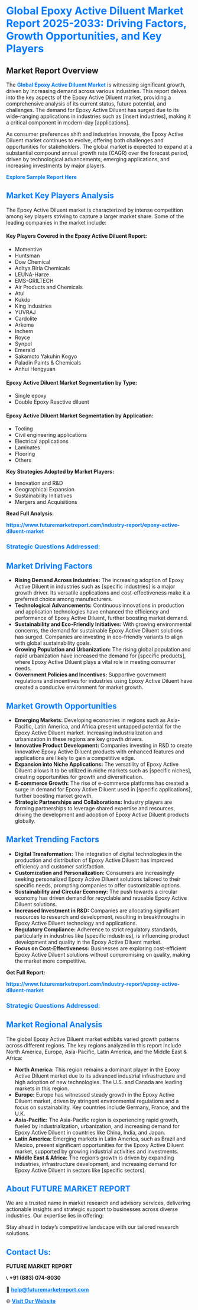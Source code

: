 <h1 style="color: #007BFF;">Global Epoxy Active Diluent Market Report 2025-2033: Driving Factors, Growth Opportunities, and Key Players</h1>

<section id="overview">
<h2>Market Report Overview</h2>
<p>The <a href="https://www.futuremarketreport.com/industry-report/epoxy-active-diluent-market" style="color: #007BFF; text-decoration: none;"><strong>Global Epoxy Active Diluent Market</strong></a> is witnessing significant growth, driven by increasing demand across various industries. This report delves into the key aspects of the Epoxy Active Diluent market, providing a comprehensive analysis of its current status, future potential, and challenges. The demand for Epoxy Active Diluent has surged due to its wide-ranging applications in industries such as [insert industries], making it a critical component in modern-day [applications].</p>
<p>As consumer preferences shift and industries innovate, the Epoxy Active Diluent market continues to evolve, offering both challenges and opportunities for stakeholders. The global market is expected to expand at a substantial compound annual growth rate (CAGR) over the forecast period, driven by technological advancements, emerging applications, and increasing investments by major players.</p>
</section>

<section id="overview">
<p><a href="https://www.futuremarketreport.com/request-sample/reportId=88611" style="color: #007BFF; text-decoration: none;"><strong>Explore Sample Report Here</strong></a></p>
</section>

<section id="key-players">
<h2 style="color: #007BFF;">Market Key Players Analysis</h2>
<p>The Epoxy Active Diluent market is characterized by intense competition among key players striving to capture a larger market share. Some of the leading companies in the market include:</p>
<h4>Key Players Covered in the Epoxy Active Diluent Report:</h4>
<ul><li>Momentive</li><li>Huntsman</li><li>Dow Chemical</li><li>Aditya Birla Chemicals</li><li>LEUNA-Harze</li><li>EMS-GRILTECH</li><li>Air Products and Chemicals</li><li>Atul</li><li>Kukdo</li><li>King Industries</li><li>YUVRAJ</li><li>Cardolite</li><li>Arkema</li><li>Inchem</li><li>Royce</li><li>Synpol</li><li>Emerald</li><li>Sakamoto Yakuhin Kogyo</li><li>Paladin Paints &amp; Chemicals</li><li>Anhui Hengyuan</li></ul>
<h4>Epoxy Active Diluent Market Segmentation by Type:</h4>
<ul><li>Single epoxy</li><li>Double Epoxy Reactive diluent</li></ul>

<h4>Epoxy Active Diluent Market Segmentation by Application:</h4>
<ul><li>Tooling</li><li>Civil engineering applications</li><li>Electrical applications</li><li>Laminates</li><li>Flooring</li><li>Others</li></ul>
<p><strong>Key Strategies Adopted by Market Players:</strong></p>
<ul>
<li>Innovation and R&D</li>
<li>Geographical Expansion</li>
<li>Sustainability Initiatives</li>
<li>Mergers and Acquisitions</li>
</ul>
</section>

<section>
<p><strong>Read Full Analysis: </strong></p><a href="https://www.futuremarketreport.com/industry-report/epoxy-active-diluent-market" style="color: #007BFF; text-decoration: none;"><strong>https://www.futuremarketreport.com/industry-report/epoxy-active-diluent-market</strong></a>
<h3 style="color: #007BFF;">Strategic Questions Addressed:</h3>
</section>

<section id="driving-factors">
<h2 style="color: #007BFF;">Market Driving Factors</h2>
<ul>
<li><strong>Rising Demand Across Industries:</strong> The increasing adoption of Epoxy Active Diluent in industries such as [specific industries] is a major growth driver. Its versatile applications and cost-effectiveness make it a preferred choice among manufacturers.</li>
<li><strong>Technological Advancements:</strong> Continuous innovations in production and application technologies have enhanced the efficiency and performance of Epoxy Active Diluent, further boosting market demand.</li>
<li><strong>Sustainability and Eco-Friendly Initiatives:</strong> With growing environmental concerns, the demand for sustainable Epoxy Active Diluent solutions has surged. Companies are investing in eco-friendly variants to align with global sustainability goals.</li>
<li><strong>Growing Population and Urbanization:</strong> The rising global population and rapid urbanization have increased the demand for [specific products], where Epoxy Active Diluent plays a vital role in meeting consumer needs.</li>
<li><strong>Government Policies and Incentives:</strong> Supportive government regulations and incentives for industries using Epoxy Active Diluent have created a conducive environment for market growth.</li>
</ul>
</section>

<section id="growth-opportunities">
<h2 style="color: #007BFF;">Market Growth Opportunities</h2>
<ul>
<li><strong>Emerging Markets:</strong> Developing economies in regions such as Asia-Pacific, Latin America, and Africa present untapped potential for the Epoxy Active Diluent market. Increasing industrialization and urbanization in these regions are key growth drivers.</li>
<li><strong>Innovative Product Development:</strong> Companies investing in R&D to create innovative Epoxy Active Diluent products with enhanced features and applications are likely to gain a competitive edge.</li>
<li><strong>Expansion into Niche Applications:</strong> The versatility of Epoxy Active Diluent allows it to be utilized in niche markets such as [specific niches], creating opportunities for growth and diversification.</li>
<li><strong>E-commerce Growth:</strong> The rise of e-commerce platforms has created a surge in demand for Epoxy Active Diluent used in [specific applications], further boosting market growth.</li>
<li><strong>Strategic Partnerships and Collaborations:</strong> Industry players are forming partnerships to leverage shared expertise and resources, driving the development and adoption of Epoxy Active Diluent products globally.</li>
</ul>
</section>

<section id="trending-factors">
<h2 style="color: #007BFF;">Market Trending Factors</h2>
<ul>
<li><strong>Digital Transformation:</strong> The integration of digital technologies in the production and distribution of Epoxy Active Diluent has improved efficiency and customer satisfaction.</li>
<li><strong>Customization and Personalization:</strong> Consumers are increasingly seeking personalized Epoxy Active Diluent solutions tailored to their specific needs, prompting companies to offer customizable options.</li>
<li><strong>Sustainability and Circular Economy:</strong> The push towards a circular economy has driven demand for recyclable and reusable Epoxy Active Diluent solutions.</li>
<li><strong>Increased Investment in R&D:</strong> Companies are allocating significant resources to research and development, resulting in breakthroughs in Epoxy Active Diluent technology and applications.</li>
<li><strong>Regulatory Compliance:</strong> Adherence to strict regulatory standards, particularly in industries like [specific industries], is influencing product development and quality in the Epoxy Active Diluent market.</li>
<li><strong>Focus on Cost-Effectiveness:</strong> Businesses are exploring cost-efficient Epoxy Active Diluent solutions without compromising on quality, making the market more competitive.</li>
</ul>
</section>

<section>
<p><strong>Get Full Report: </strong></p><a href="https://www.futuremarketreport.com/industry-report/epoxy-active-diluent-market" style="color: #007BFF; text-decoration: none;"><strong>https://www.futuremarketreport.com/industry-report/epoxy-active-diluent-market</strong></a>
<h3 style="color: #007BFF;">Strategic Questions Addressed:</h3>
</section>


<section id="regional-analysis">
<h2 style="color: #007BFF;">Market Regional Analysis</h2>
<p>The global Epoxy Active Diluent market exhibits varied growth patterns across different regions. The key regions analyzed in this report include North America, Europe, Asia-Pacific, Latin America, and the Middle East & Africa:</p>
<ul>
<li><strong>North America:</strong> This region remains a dominant player in the Epoxy Active Diluent market due to its advanced industrial infrastructure and high adoption of new technologies. The U.S. and Canada are leading markets in this region.</li>
<li><strong>Europe:</strong> Europe has witnessed steady growth in the Epoxy Active Diluent market, driven by stringent environmental regulations and a focus on sustainability. Key countries include Germany, France, and the U.K.</li>
<li><strong>Asia-Pacific:</strong> The Asia-Pacific region is experiencing rapid growth, fueled by industrialization, urbanization, and increasing demand for Epoxy Active Diluent in countries like China, India, and Japan.</li>
<li><strong>Latin America:</strong> Emerging markets in Latin America, such as Brazil and Mexico, present significant opportunities for the Epoxy Active Diluent market, supported by growing industrial activities and investments.</li>
<li><strong>Middle East & Africa:</strong> The region’s growth is driven by expanding industries, infrastructure development, and increasing demand for Epoxy Active Diluent in sectors like [specific sectors].</li>
</ul>
</section>

<footer>
<h2 style="color: #007BFF;">About FUTURE MARKET REPORT</h2>
<p>We are a trusted name in market research and advisory services, delivering actionable insights and strategic support to businesses across diverse industries. Our expertise lies in offering:</p>

<p>Stay ahead in today’s competitive landscape with our tailored research solutions.</p>

<h2 style="color: #007BFF;">Contact Us:</h2>
<p><strong>FUTURE MARKET REPORT</strong></p>
<p>📞 <strong>+91 (883) 074-8030</strong></p>
<p>📧 <strong><a href="mailto:help@futuremarketreport.com" style="color: #007BFF;">help@futuremarketreport.com</a></strong></p>
<p>🌐 <strong><a href="https://www.futuremarketreport.com/" style="color: #007BFF;">Visit Our Website</a></strong></p>
</footer>